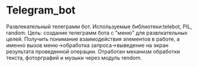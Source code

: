 # Telegram_bot

Развлекательный телеграмм бот.
Используемые библиотеки:telebot, PIL, random.
Цель: создание телеграмм бота с "меню" для развлкательных целей. Получить понимание взаимодействия элементов в работе, а именно вызов меню->обработка запроса->выведение на экран результата проведенной операции. Отработан механизм обработки текста, фоторграфий и музыки через модуль rendom.
